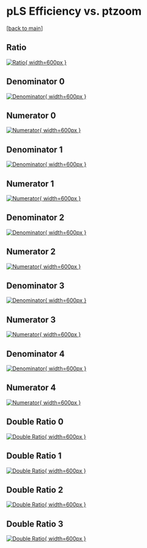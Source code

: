 # pLS Efficiency vs. ptzoom

[[back to main](./)]



## Ratio

[![Ratio](../mtv/var/pLS_base_321_1_eff_ptzoom.png){ width=600px }](../mtv/var/pLS_base_321_1_eff_ptzoom.pdf)

## Denominator 0

[![Denominator](../mtv/den/pLS_base_321_1_eff_ptzoom_den0.png){ width=600px }](../mtv/den/pLS_base_321_1_eff_ptzoom_den0.pdf)

## Numerator 0

[![Numerator](../mtv/num/pLS_base_321_1_eff_ptzoom_num0.png){ width=600px }](../mtv/num/pLS_base_321_1_eff_ptzoom_num0.pdf)

## Denominator 1

[![Denominator](../mtv/den/pLS_base_321_1_eff_ptzoom_den1.png){ width=600px }](../mtv/den/pLS_base_321_1_eff_ptzoom_den1.pdf)

## Numerator 1

[![Numerator](../mtv/num/pLS_base_321_1_eff_ptzoom_num1.png){ width=600px }](../mtv/num/pLS_base_321_1_eff_ptzoom_num1.pdf)

## Denominator 2

[![Denominator](../mtv/den/pLS_base_321_1_eff_ptzoom_den2.png){ width=600px }](../mtv/den/pLS_base_321_1_eff_ptzoom_den2.pdf)

## Numerator 2

[![Numerator](../mtv/num/pLS_base_321_1_eff_ptzoom_num2.png){ width=600px }](../mtv/num/pLS_base_321_1_eff_ptzoom_num2.pdf)

## Denominator 3

[![Denominator](../mtv/den/pLS_base_321_1_eff_ptzoom_den3.png){ width=600px }](../mtv/den/pLS_base_321_1_eff_ptzoom_den3.pdf)

## Numerator 3

[![Numerator](../mtv/num/pLS_base_321_1_eff_ptzoom_num3.png){ width=600px }](../mtv/num/pLS_base_321_1_eff_ptzoom_num3.pdf)

## Denominator 4

[![Denominator](../mtv/den/pLS_base_321_1_eff_ptzoom_den4.png){ width=600px }](../mtv/den/pLS_base_321_1_eff_ptzoom_den4.pdf)

## Numerator 4

[![Numerator](../mtv/num/pLS_base_321_1_eff_ptzoom_num4.png){ width=600px }](../mtv/num/pLS_base_321_1_eff_ptzoom_num4.pdf)

## Double Ratio 0

[![Double Ratio](../mtv/ratio/pLS_base_321_1_eff_ptzoom_ratio0.png){ width=600px }](../mtv/ratio/pLS_base_321_1_eff_ptzoom_ratio0.pdf)

## Double Ratio 1

[![Double Ratio](../mtv/ratio/pLS_base_321_1_eff_ptzoom_ratio1.png){ width=600px }](../mtv/ratio/pLS_base_321_1_eff_ptzoom_ratio1.pdf)

## Double Ratio 2

[![Double Ratio](../mtv/ratio/pLS_base_321_1_eff_ptzoom_ratio2.png){ width=600px }](../mtv/ratio/pLS_base_321_1_eff_ptzoom_ratio2.pdf)

## Double Ratio 3

[![Double Ratio](../mtv/ratio/pLS_base_321_1_eff_ptzoom_ratio3.png){ width=600px }](../mtv/ratio/pLS_base_321_1_eff_ptzoom_ratio3.pdf)

